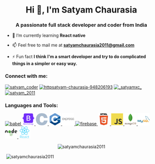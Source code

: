<h1 align="center">Hi 👋, I'm Satyam Chaurasia</h1>
<h3 align="center">A passionate full stack developer and coder from India</h3>


- 🌱 I’m currently learning **React native**

- 📫 Feel free to mail me at **satyamchaurasia2011@gmail.com**

- ⚡ Fun fact **I think I'm a smart developer and try to do complicated things in a simpler or easy way.**

<h3 align="left">Connect with me:</h3>
<p align="left">
<a href="https://twitter.com/satyam_coder" target="blank"><img align="center" src="https://cdn.jsdelivr.net/npm/simple-icons@3.0.1/icons/twitter.svg" alt="satyam_coder" height="30" width="40" /></a>
<a href="https://linkedin.com/in/httpsatyam-chaurasia-948206193" target="blank"><img align="center" src="https://cdn.jsdelivr.net/npm/simple-icons@3.0.1/icons/linkedin.svg" alt="httpsatyam-chaurasia-948206193" height="30" width="40" /></a>
<a href="https://instagram.com/_satyamxc_" target="blank"><img align="center" src="https://cdn.jsdelivr.net/npm/simple-icons@3.0.1/icons/instagram.svg" alt="_satyamxc_" height="30" width="40" /></a>
<a href="https://www.codechef.com/users/satyam_2011" target="blank"><img align="center" src="https://cdn.jsdelivr.net/npm/simple-icons@3.1.0/icons/codechef.svg" alt="satyam_2011" height="30" width="40" /></a>
</p>

<h3 align="left">Languages and Tools:</h3>
<p align="left"> <a href="https://babeljs.io/" target="_blank"> <img src="https://www.vectorlogo.zone/logos/babeljs/babeljs-icon.svg" alt="babel" width="40" height="40"/> </a> <a href="https://getbootstrap.com" target="_blank"> <img src="https://raw.githubusercontent.com/devicons/devicon/master/icons/bootstrap/bootstrap-plain-wordmark.svg" alt="bootstrap" width="40" height="40"/> </a> <a href="https://www.cprogramming.com/" target="_blank"> <img src="https://raw.githubusercontent.com/devicons/devicon/master/icons/c/c-original.svg" alt="c" width="40" height="40"/> </a> <a href="https://www.w3schools.com/cpp/" target="_blank"> <img src="https://raw.githubusercontent.com/devicons/devicon/master/icons/cplusplus/cplusplus-original.svg" alt="cplusplus" width="40" height="40"/> </a> <a href="https://expressjs.com" target="_blank"> <img src="https://raw.githubusercontent.com/devicons/devicon/master/icons/express/express-original-wordmark.svg" alt="express" width="40" height="40"/> </a> <a href="https://firebase.google.com/" target="_blank"> <img src="https://www.vectorlogo.zone/logos/firebase/firebase-icon.svg" alt="firebase" width="40" height="40"/> </a> <a href="https://www.w3.org/html/" target="_blank"> <img src="https://raw.githubusercontent.com/devicons/devicon/master/icons/html5/html5-original-wordmark.svg" alt="html5" width="40" height="40"/> </a> <a href="https://developer.mozilla.org/en-US/docs/Web/JavaScript" target="_blank"> <img src="https://raw.githubusercontent.com/devicons/devicon/master/icons/javascript/javascript-original.svg" alt="javascript" width="40" height="40"/> </a> <a href="https://www.mongodb.com/" target="_blank"> <img src="https://raw.githubusercontent.com/devicons/devicon/master/icons/mongodb/mongodb-original-wordmark.svg" alt="mongodb" width="40" height="40"/> </a> <a href="https://www.mysql.com/" target="_blank"> <img src="https://raw.githubusercontent.com/devicons/devicon/master/icons/mysql/mysql-original-wordmark.svg" alt="mysql" width="40" height="40"/> </a> <a href="https://nodejs.org" target="_blank"> <img src="https://raw.githubusercontent.com/devicons/devicon/master/icons/nodejs/nodejs-original-wordmark.svg" alt="nodejs" width="40" height="40"/> </a> <a href="https://reactjs.org/" target="_blank"> <img src="https://raw.githubusercontent.com/devicons/devicon/master/icons/react/react-original-wordmark.svg" alt="react" width="40" height="40"/> </a> </p>

<p align="center"><img align="center" src="https://github-readme-stats.vercel.app/api/top-langs?username=satyamchaurasia2011&show_icons=true&locale=en&layout=compact" alt="satyamchaurasia2011" /></p>

<p>&nbsp;<img align="center" src="https://github-readme-stats.vercel.app/api?username=satyamchaurasia2011&show_icons=true&locale=en" alt="satyamchaurasia2011" /></p>

